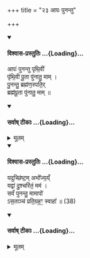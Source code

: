 +++
title = "२३ आपः पुनन्तु"

+++

<div class="js_include" newlevelforh1="4" title="विश्वास-प्रस्तुतिः" unfilled url="/vedAH_yajuH/taittirIyam/AraNyakam/Rk/vishvAsa-prastutiH/06_mahA-nArAyaNopaniShat/23_ApaH_punantu/01_ApaH_punantu.md">
<details open><summary><h4>विश्वास-प्रस्तुतिः ...{Loading}...</h4></summary>

आपः॑ पुनन्तु पृथि॒वीं  
पृ॑थि॒वी पू॒ता पु॑नातु॒ माम् ।  
पु॒नन्तु॒ ब्रह्म॑ण॒स्पति॒र्  
ब्रह्म॑पू॒ता पु॑नातु॒ माम् ॥
</details>
</div>
<div class="js_include" newlevelforh1="4" title="सर्वाष् टीकाः" unfilled url="/vedAH_yajuH/taittirIyam/AraNyakam/Rk/sarvASh_TIkAH/06_mahA-nArAyaNopaniShat/23_ApaH_punantu/01_ApaH_punantu.md">
<details open><summary><h4>सर्वाष् टीकाः ...{Loading}...</h4></summary>
<details><summary>मूलम्</summary>

आपः॑ पुनन्तु पृथि॒वीं  
पृ॑थि॒वी पू॒ता पु॑नातु॒ माम् ।  
पु॒नन्तु॒ ब्रह्म॑ण॒स्पति॒र्  
ब्रह्म॑पू॒ता पु॑नातु॒ माम् ॥
</details>
</details>
</div>
<div class="js_include" newlevelforh1="4" title="विश्वास-प्रस्तुतिः" unfilled url="/vedAH_yajuH/taittirIyam/AraNyakam/Rk/vishvAsa-prastutiH/06_mahA-nArAyaNopaniShat/23_ApaH_punantu/03_yaduchChiShTam_abhojyay.N.md">
<details open><summary><h4>विश्वास-प्रस्तुतिः ...{Loading}...</h4></summary>

यदुच्छि॑ष्ट॒म् अभो᳚ज्य॒य्ँ  
यद्वा॑ दु॒श्चरि॑तं॒ मम॑ ।  
सर्वं॑ पुनन्तु॒ मामापो॑  
ऽस॒ताञ्च॑ प्रति॒ग्रह॒ꣳ॒ स्वाहा᳚ ॥ (38)
</details>
</div>
<div class="js_include" newlevelforh1="4" title="सर्वाष् टीकाः" unfilled url="/vedAH_yajuH/taittirIyam/AraNyakam/Rk/sarvASh_TIkAH/06_mahA-nArAyaNopaniShat/23_ApaH_punantu/03_yaduchChiShTam_abhojyay.N.md">
<details open><summary><h4>सर्वाष् टीकाः ...{Loading}...</h4></summary>
<details><summary>मूलम्</summary>

यदुच्छि॑ष्ट॒म् अभो᳚ज्य॒य्ँ  
यद्वा॑ दु॒श्चरि॑तं॒ मम॑ ।  
सर्वं॑ पुनन्तु॒ मामापो॑  
ऽस॒ताञ्च॑ प्रति॒ग्रह॒ꣳ॒ स्वाहा᳚ ॥ (38)
</details>
</details>
</div>
